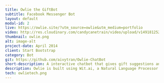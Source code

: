 ```yaml
---
title: Owlie the GiftBot
subtitle: Facebook Messenger Bot
layout: default
modal-id: 2
live: https://owlie.site/?utm_source=owlie&utm_medium=portfolio
video: http://res.cloudinary.com/candycanetrain/video/upload/v1491812527/official1small_wiyl6c.mp4
thumbnail: owlie.png
alt: image-alt
project-date: April 2014
client: Start Bootstrap
category: Bot
git: https://github.com/aivytran/Owlie-ChatBot
short-description: A interactive chatbot that gives gift suggestions and reminds you to send gifts to your special ones. Save you the headache of choosing gifts!
description: Owlie is built using Wit.ai, a Natural Language Processor that uses machine learning to process user's message into actionable data, Facebook Messenger API to render response, and Express.JS to connect all the technology together. <br/><br/> Owlie is a gift expert who can give gift suggestions based on preferences. Gift suggestions are shown via a horizontal scrollable carousel, each composed of a short description, price, shipping information, and a purchase button. Users can then choose to purchase a gift or request for more suggestions. Not only a gift expert, Owlie is also good at reminding you to buy gift for special events. Users have an option to set reminders, and Owlie will send them a personalized notification messages. Throughout the chat, there are quick replies, a persistent menu, and option templates to help users navigate. <br/><br/> Owlie is still an ongoing experience. For now, Owlie can only understand text messages, but she is learning to understand voice commands. So look forward to the voice control version!  <br/><br/> Check Owlie out and maybe she can help you make your special ones happy! ;)
tech: owlietech.png
---
```

